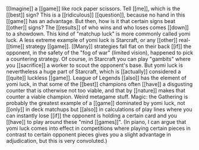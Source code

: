 [[Imagine]] a [[game]] like rock paper scissors. Tell [[me]], which is the [[best]] sign? This is a [[ridiculous]] [[question]], because no hand in this [[game]] has an advantage. But then, how is it that certain signs beat [[other]] signs? The [[results]] of who wins and who loses comes [[down]] to a showdown. This kind of "matchup luck" is more commonly called yomi luck. A less extreme example of yomi luck is Starcraft, or any [[other]] real-[[time]] strategy [[game]]. [[Many]] strategies fall flat on their back [[if]] the opponent, in the safety of the "fog of war" (limited vision), happened to pick a countering strategy. Of course, in Starcraft you can play "gambits" where you [[sacrifice]] a worker to scout the opponent's base. But yomi luck is nevertheless a huge part of Starcraft, which is [[actually]] considered a [[quite]] luckless [[game]]. League of Legends [[also]] has the element of yomi luck, in that some of the [[best]] champions often [[have]] a disgusting counter that is otherwise not too viable, and that by [[nature]] makes that counter a viable champion. Weird metagame stuff. Magic: the Gathering is probably the greatest example of a [[game]] dominated by yomi luck, not [[only]] in deck matchups but [[also]] in calculations of play lines where you can instantly lose [[if]] the opponent is holding a certain card and you [[have]] to play around these "mind [[games]]". (In piano, I can argue that yomi luck comes into effect in competitions where playing certain pieces in contrast to certain opponent pieces gives you a slight advantage in adjudication, but this is very convoluted.)
